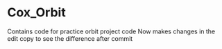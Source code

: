# Cox_Orbit
Contains code for practice orbit project code
Now makes changes in the edit copy to see the difference after commit

